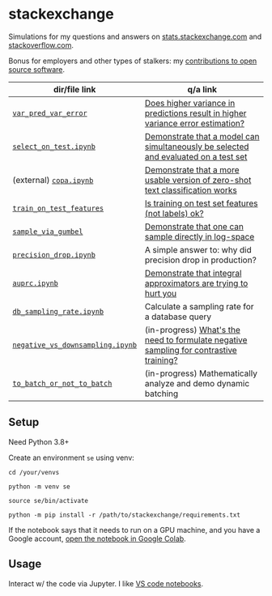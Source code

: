 # stackexchange

Simulations for my questions and answers on
[stats.stackexchange.com](https://stats.stackexchange.com/users/337906/) and
[stackoverflow.com](https://stackoverflow.com/users/18758987/).

Bonus for employers and other types of stalkers: my [contributions to open source
software](https://github.com/kddubey/stackexchange/blob/main/oss.md).


| dir/file link                                                                                                         | q/a link                                                                                                                                   |
|-----------------------------------------------------------------------------------------------------------------------|--------------------------------------------------------------------------------------------------------------------------------------------|
| [`var_pred_var_error`](https://github.com/kddubey/stats-stackexchange/tree/main/var_pred_var_error)                   | [Does higher variance in predictions  result in higher variance error estimation?](https://stats.stackexchange.com/q/568492/337906)        |
| [`select_on_test.ipynb`](https://github.com/kddubey/stats-stackexchange/blob/main/select_on_test.ipynb)               | [Demonstrate that a model can simultaneously be  selected and evaluated on a test set](https://stats.stackexchange.com/a/570680/337906)    |
| (external) [`copa.ipynb`](https://github.com/kddubey/cappr/blob/main/demos/openai/superglue/copa.ipynb)               | [Demonstrate that a more usable version of  zero-shot text classification works](https://stats.stackexchange.com/q/601159/337906)          |
| [`train_on_test_features`](https://github.com/kddubey/stats-stackexchange/tree/main/train_on_test_features)           | [Is training on test set features (not labels) ok?](https://stats.stackexchange.com/q/611877/337906)                                       |
| [`sample_via_gumbel`](https://github.com/kddubey/stats-stackexchange/blob/main/sample_via_gumbel)                     | [Demonstrate that one can sample directly in  log-space](https://stackoverflow.com/a/76230531/18758987)                                    |
| [`precision_drop.ipynb`](https://github.com/kddubey/stackexchange/blob/main/precision_drop.ipynb)                     | A simple answer to: why did precision drop in  production?                                                                                 |
| [`auprc.ipynb`](https://github.com/kddubey/stackexchange/blob/main/auprc.ipynb)                                       | [Demonstrate that integral approximators are  trying to hurt you](https://stats.stackexchange.com/a/623015/337906)                         |
| [`db_sampling_rate.ipynb`](https://github.com/kddubey/stackexchange/blob/main/db_sampling_rate.ipynb)                 | Calculate a sampling rate for a database query                                                                                             |
| [`negative_vs_downsampling.ipynb`](https://github.com/kddubey/stackexchange/blob/main/negative_vs_downsampling.ipynb) | (in-progress) [What's the need to formulate  negative sampling for contrastive training?](https://stats.stackexchange.com/q/623900/337906) |
| [`to_batch_or_not_to_batch`](https://github.com/kddubey/stackexchange/tree/main/to_batch_or_not_to_batch)             | (in-progress) Mathematically analyze and  demo dynamic batching                                                                            |                                                                          |


## Setup

Need Python 3.8+

Create an environment `se` using venv:

```
cd /your/venvs

python -m venv se

source se/bin/activate

python -m pip install -r /path/to/stackexchange/requirements.txt
```

If the notebook says that it needs to run on a GPU machine, and you have a Google
account, [open the notebook in Google
Colab](https://stackoverflow.com/a/67344477/18758987).


## Usage

Interact w/ the code via Jupyter. I like [VS code
notebooks](https://code.visualstudio.com/docs/datascience/jupyter-notebooks).
